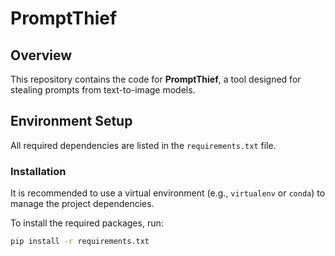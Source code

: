 # PromptThief

## Overview

This repository contains the code for **PromptThief**, a tool designed for stealing prompts from text-to-image models.  

## Environment Setup

All required dependencies are listed in the `requirements.txt` file.

### Installation

It is recommended to use a virtual environment (e.g., `virtualenv` or `conda`) to manage the project dependencies.

To install the required packages, run:

```bash
pip install -r requirements.txt
